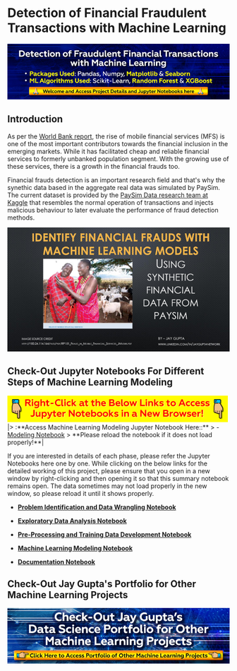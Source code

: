
# Detection of Financial Fraudulent Transactions with Machine Learning

<p align="center">
<img src="https://github.com/jayguptacal/BankingAndInvestments/blob/main/FinancialFraudDetection/images/bannerfinancialreadme.jpg">
</p>

## Introduction ##

As per the <a href="http://documents1.worldbank.org/curated/en/249151504766545101/pdf/119208-BRI-PUBLIC-Brief-Fraud-in-Mobile-Financial-Services-April-2017.pdf" target="_blank">World Bank report</a>, the rise of mobile financial services (MFS) is one of the most important contributors towards the financial inclusion in the emerging markets. While it has facilitated cheap and reliable financial services to formerly unbanked population segment. With the growing use of these services, there is a growth in the financial frauds too.

Financial frauds detection is an important research field and that's why the synethic data based in the aggregate real data was simulated by PaySim. The current dataset is provided by the <a href="https://www.kaggle.com/ntnu-testimon/paysim1" target="_blank">PaySim Data research team at Kaggle</a> that resembles the normal operation of transactions and injects malicious behaviour to later evaluate the performance of fraud detection methods.

<p align="center">
<img src="https://github.com/jayguptacal/BankingAndInvestments/blob/main/FinancialFraudDetection/images/financialfraudspresentationcover.png">
</p>

## Check-Out Jupyter Notebooks For Different Steps of Machine Learning Modeling ##

<img src="https://github.com/jayguptacal/portfolio/blob/main/image/bannerOpenNotebooks.jpg">
|> :**Access Machine Learning Modeling Jupyter Notebook Here::** 
> - <a href="https://github.com/jayguptacal/HealthAndPharma/blob/main/CancerCellPrediction/Id_Malignant_Benign_with_ML.ipynb">Modeling Notebook</a>
> **Please reload the notebook if it does not load properly!**|



If you are interested in details of each phase, please refer the Jupyter Notebooks here one by one. While clicking on the below links for the detailed working of this project, please ensure that you open in a new window by right-clicking and then opening it so that this summary notebook remains open. The data sometimes may not load properly in the new window, so please reload it until it shows properly.

* <a href="https://github.com/jayguptacal/BankingAndInvestments/blob/main/FinancialFraudDetection/Financial_Frauds_DataWrangling.ipynb" target="_blank"><b>Problem Identification and Data Wrangling Notebook</b></a>

* <a href="https://github.com/jayguptacal/BankingAndInvestments/blob/main/FinancialFraudDetection/Financial_Frauds_Exploratory_Data_Analysis.ipynb" target="_blank"><b>Exploratory Data Analysis Notebook</b></a>

* <a href="https://github.com/jayguptacal/BankingAndInvestments/blob/main/FinancialFraudDetection/Financial_Frauds_Preprocessing.ipynb" target="_blank"><b>Pre-Processing and Training Data Development Notebook</b></a>

* <a href="https://github.com/jayguptacal/BankingAndInvestments/blob/main/FinancialFraudDetection/Financial_Frauds_Machine_Learning.ipynb" target="_blank"><b>Machine Learning Modeling Notebook</b></a>

* <a href="https://github.com/jayguptacal/BankingAndInvestments/blob/main/FinancialFraudDetection/Financial_Frauds_Documentation.ipynb" target="_blank"><b>Documentation Notebook</b></a>

## Check-Out Jay Gupta's Portfolio for Other Machine Learning Projects ##
<p align="center">
<a href="https://github.com/jayguptacal/portfolio/blob/main/README.md" target="_blank"><img src="https://github.com/jayguptacal/portfolio/blob/main/image/FullPortfolioBanner.jpg"></a>
</p>

